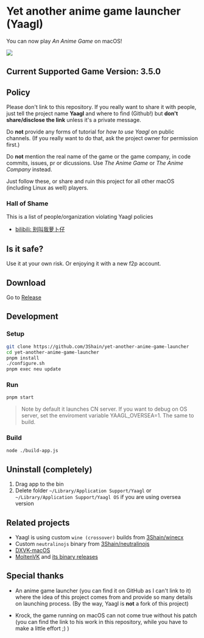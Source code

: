 # Yet another anime game launcher (Yaagl)

You can now play _An Anime Game_ on macOS!

 <img src="docs/screenshot35.png">

## Current Supported Game Version: 3.5.0

## Policy

Please don't link to this repository. If you really want to share it with people, just tell the project name __Yaagl__ and where to find (Github!) but __don't share/disclose the link__ unless it's a private message.

Do __not__ provide any forms of tutorial for _how to use Yaagl_ on public channels. (If you really want to do that, ask the project owner for permission first.)

Do __not__ mention the real name of the game or the game company, in code commits, issues, pr or dicussions. Use _The Anime Game_ or _The Anime Company_ instead.

Just follow these, or share and ruin this project for all other macOS (including Linux as well) players.

### Hall of Shame

This is a list of people/organization violating Yaagl policies

* [bilibili: 别叫我萝卜仔](https://space.bilibili.com/1451107821)

## Is it safe?

Use it at your own risk. Or enjoying it with a new f2p account.

## Download

Go to [Release](https://github.com/3Shain/yet-another-anime-game-launcher/releases)

## Development

### Setup
```sh
git clone https://github.com/3Shain/yet-another-anime-game-launcher
cd yet-another-anime-game-launcher
pnpm install
./configure.sh
pnpm exec neu update
```


### Run
```sh
pnpm start
```
> Note by default it launches CN server. If you want to debug on OS server, set the enviroment variable YAAGL_OVERSEA=1. The same to build.

### Build
```sh
node ./build-app.js
```

## Uninstall (completely)
1. Drag app to the bin
2. Delete folder `~/Library/Application Support/Yaagl` or `~/Library/Application Support/Yaagl OS` if you are using oversea version

## Related projects

* Yaagl is using custom `wine (crossover)` builds from [3Shain/winecx](https://github.com/3Shain/winecx)
* Custom `neutralinojs` binary from [3Shain/neutralinojs](https://github.com/3Shain/neutralinojs)
* [DXVK-macOS](https://github.com/Gcenx/DXVK-macOS)
* [MoltenVK](https://github.com/KhronosGroup/MoltenVK) and [its binary releases](https://github.com/The-Wineskin-Project/MoltenVK/releases)

## Special thanks
* An anime game launcher (you can find it on GitHub as I can't link to it) where the idea of this project comes from and provide so many details on launching process. (By the way, Yaagl is __not__ a fork of this project)

* Krock, the game running on macOS can not come true without his patch (you can find the link to his work in this repository, while you have to make a little effort ;) )